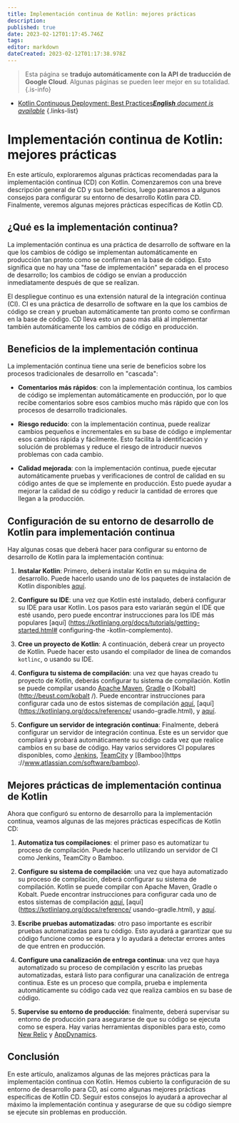 ```yaml
---
title: Implementación continua de Kotlin: mejores prácticas
description: 
published: true
date: 2023-02-12T01:17:45.746Z
tags: 
editor: markdown
dateCreated: 2023-02-12T01:17:38.978Z
---
```


> Esta página se **tradujo automáticamente con la API de traducción de Google Cloud**.
Algunas páginas se pueden leer mejor en su totalidad.{.is-info}



- [Kotlin Continuous Deployment: Best Practices***English** document is available*](/en/Knowledge-base/Kotlin/kotlin-continuous-deployment-best-practices)
{.links-list}


# Implementación continua de Kotlin: mejores prácticas

En este artículo, exploraremos algunas prácticas recomendadas para la implementación continua (CD) con Kotlin. Comenzaremos con una breve descripción general de CD y sus beneficios, luego pasaremos a algunos consejos para configurar su entorno de desarrollo Kotlin para CD. Finalmente, veremos algunas mejores prácticas específicas de Kotlin CD.

## ¿Qué es la implementación continua?

La implementación continua es una práctica de desarrollo de software en la que los cambios de código se implementan automáticamente en producción tan pronto como se confirman en la base de código. Esto significa que no hay una "fase de implementación" separada en el proceso de desarrollo; los cambios de código se envían a producción inmediatamente después de que se realizan.

El despliegue continuo es una extensión natural de la integración continua (CI). CI es una práctica de desarrollo de software en la que los cambios de código se crean y prueban automáticamente tan pronto como se confirman en la base de código. CD lleva esto un paso más allá al implementar también automáticamente los cambios de código en producción.

## Beneficios de la implementación continua

La implementación continua tiene una serie de beneficios sobre los procesos tradicionales de desarrollo en "cascada":

* **Comentarios más rápidos**: con la implementación continua, los cambios de código se implementan automáticamente en producción, por lo que recibe comentarios sobre esos cambios mucho más rápido que con los procesos de desarrollo tradicionales.

* **Riesgo reducido**: con la implementación continua, puede realizar cambios pequeños e incrementales en su base de código e implementar esos cambios rápida y fácilmente. Esto facilita la identificación y solución de problemas y reduce el riesgo de introducir nuevos problemas con cada cambio.

* **Calidad mejorada**: con la implementación continua, puede ejecutar automáticamente pruebas y verificaciones de control de calidad en su código antes de que se implemente en producción. Esto puede ayudar a mejorar la calidad de su código y reducir la cantidad de errores que llegan a la producción.

## Configuración de su entorno de desarrollo de Kotlin para implementación continua

Hay algunas cosas que deberá hacer para configurar su entorno de desarrollo de Kotlin para la implementación continua:

1. **Instalar Kotlin**: Primero, deberá instalar Kotlin en su máquina de desarrollo. Puede hacerlo usando uno de los paquetes de instalación de Kotlin disponibles [aquí](https://kotlinlang.org/docs/tutorials/command-line.html).

2. **Configure su IDE**: una vez que Kotlin esté instalado, deberá configurar su IDE para usar Kotlin. Los pasos para esto variarán según el IDE que esté usando, pero puede encontrar instrucciones para los IDE más populares [aquí] (https://kotlinlang.org/docs/tutorials/getting-started.html# configuring-the -kotlin-complemento).

3. **Cree un proyecto de Kotlin**: A continuación, deberá crear un proyecto de Kotlin. Puede hacer esto usando el compilador de línea de comandos `kotlinc`, o usando su IDE.

4. **Configura tu sistema de compilación**: una vez que hayas creado tu proyecto de Kotlin, deberás configurar tu sistema de compilación. Kotlin se puede compilar usando [Apache Maven](https://maven.apache.org/), [Gradle](https://gradle.org/) o [Kobalt](http://beust.com/kobalt /). Puede encontrar instrucciones para configurar cada uno de estos sistemas de compilación [aquí](https://kotlinlang.org/docs/reference/using-maven.html), [aquí](https://kotlinlang.org/docs/reference/ usando-gradle.html), y [aquí](https://kotlinlang.org/docs/reference/using-kobalt.html).

5. **Configure un servidor de integración continua**: Finalmente, deberá configurar un servidor de integración continua. Este es un servidor que compilará y probará automáticamente su código cada vez que realice cambios en su base de código. Hay varios servidores CI populares disponibles, como [Jenkins](https://jenkins.io/), [TeamCity](https://www.jetbrains.com/teamcity/) y [Bamboo](https ://www.atlassian.com/software/bamboo).

## Mejores prácticas de implementación continua de Kotlin

Ahora que configuró su entorno de desarrollo para la implementación continua, veamos algunas de las mejores prácticas específicas de Kotlin CD:

1. **Automatiza tus compilaciones**: el primer paso es automatizar tu proceso de compilación. Puede hacerlo utilizando un servidor de CI como Jenkins, TeamCity o Bamboo.

2. **Configure su sistema de compilación**: una vez que haya automatizado su proceso de compilación, deberá configurar su sistema de compilación. Kotlin se puede compilar con Apache Maven, Gradle o Kobalt. Puede encontrar instrucciones para configurar cada uno de estos sistemas de compilación [aquí](https://kotlinlang.org/docs/reference/using-maven.html), [aquí](https://kotlinlang.org/docs/reference/ usando-gradle.html), y [aquí](https://kotlinlang.org/docs/reference/using-kobalt.html).

3. **Escribe pruebas automatizadas**: otro paso importante es escribir pruebas automatizadas para tu código. Esto ayudará a garantizar que su código funcione como se espera y lo ayudará a detectar errores antes de que entren en producción.

4. **Configure una canalización de entrega continua**: una vez que haya automatizado su proceso de compilación y escrito las pruebas automatizadas, estará listo para configurar una canalización de entrega continua. Este es un proceso que compila, prueba e implementa automáticamente su código cada vez que realiza cambios en su base de código.

5. **Supervise su entorno de producción**: finalmente, deberá supervisar su entorno de producción para asegurarse de que su código se ejecuta como se espera. Hay varias herramientas disponibles para esto, como [New Relic](https://newrelic.com/) y [AppDynamics](https://www.appdynamics.com/).

## Conclusión

En este artículo, analizamos algunas de las mejores prácticas para la implementación continua con Kotlin. Hemos cubierto la configuración de su entorno de desarrollo para CD, así como algunas mejores prácticas específicas de Kotlin CD. Seguir estos consejos lo ayudará a aprovechar al máximo la implementación continua y asegurarse de que su código siempre se ejecute sin problemas en producción.